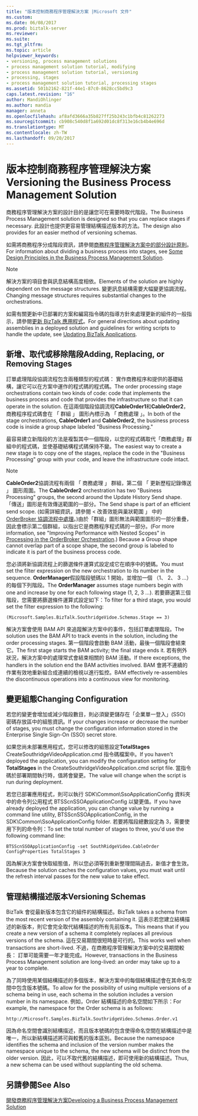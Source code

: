 ```yaml
---
title: "版本控制商務程序管理解決方案 |Microsoft 文件"
ms.custom: 
ms.date: 06/08/2017
ms.prod: biztalk-server
ms.reviewer: 
ms.suite: 
ms.tgt_pltfrm: 
ms.topic: article
helpviewer_keywords:
- versioning, process management solutions
- process management solution tutorial, modifying
- process management solution tutorial, versioning
- processing, stages
- process management solution tutorial, processing stages
ms.assetid: 501b2162-821f-44e1-87c0-8628cc5bd9c3
caps.latest.revision: "16"
author: MandiOhlinger
ms.author: mandia
manager: anneta
ms.openlocfilehash: af8afd3666a35b827ff25b243c1bfb4c81262273
ms.sourcegitcommit: cb908c540d8f1a692d01dc8f313e16cb4b4e696d
ms.translationtype: MT
ms.contentlocale: zh-TW
ms.lasthandoff: 09/20/2017
---
```

# <a name="versioning-the-business-process-management-solution"></a><span data-ttu-id="7d1c9-102">版本控制商務程序管理解決方案</span><span class="sxs-lookup"><span data-stu-id="7d1c9-102">Versioning the Business Process Management Solution</span></span>
<span data-ttu-id="7d1c9-103">商務程序管理解決方案的設計目的是讓您可在需要時取代階段。</span><span class="sxs-lookup"><span data-stu-id="7d1c9-103">The Business Process Management solution is designed so that you can replace stages if necessary.</span></span> <span data-ttu-id="7d1c9-104">此設計也提供更容易管理結構描述版本的方法。</span><span class="sxs-lookup"><span data-stu-id="7d1c9-104">The design also provides for an easier method of versioning schemas.</span></span>  
  
 <span data-ttu-id="7d1c9-105">如需將商務程序分成階段資訊，請參閱[商務程序管理解決方案中的部分設計原則](../core/some-design-principles-in-the-business-process-management-solution.md)。</span><span class="sxs-lookup"><span data-stu-id="7d1c9-105">For information about dividing a business process into stages, see [Some Design Principles in the Business Process Management Solution](../core/some-design-principles-in-the-business-process-management-solution.md).</span></span>  
  
> [!NOTE]
>  <span data-ttu-id="7d1c9-106">解決方案的項目會與訊息結構高度相依。</span><span class="sxs-lookup"><span data-stu-id="7d1c9-106">Elements of the solution are highly dependent on the message structures.</span></span> <span data-ttu-id="7d1c9-107">變更訊息結構需要大幅變更協調流程。</span><span class="sxs-lookup"><span data-stu-id="7d1c9-107">Changing message structures requires substantial changes to the orchestrations.</span></span>  
  
 <span data-ttu-id="7d1c9-108">如需有關更新中已部署的方案和編寫指令碼的指導方針來處理更新的組件的一般指示，請參閱[更新 BizTalk 應用程式](../core/updating-biztalk-applications.md)。</span><span class="sxs-lookup"><span data-stu-id="7d1c9-108">For general directions about updating assemblies in a deployed solution and guidelines for writing scripts to handle the update, see [Updating BizTalk Applications](../core/updating-biztalk-applications.md).</span></span>  
  
## <a name="adding-replacing-or-removing-stages"></a><span data-ttu-id="7d1c9-109">新增、取代或移除階段</span><span class="sxs-lookup"><span data-stu-id="7d1c9-109">Adding, Replacing, or Removing Stages</span></span>  
 <span data-ttu-id="7d1c9-110">訂單處理階段協調流程包含兩種類型的程式碼： 實作商務程序和提供的基礎結構，讓它可以在方案中運作的程式碼的程式碼。</span><span class="sxs-lookup"><span data-stu-id="7d1c9-110">The order processing stage orchestrations contain two kinds of code: code that implements the business process and code that provides the infrastructure so that it can operate in the solution.</span></span> <span data-ttu-id="7d1c9-111">在這兩個階段協調流程**CableOrder1**和**CableOrder2**，商務程序程式碼會在 「 群組 」 圖形內標示為 「 商務處理 」。</span><span class="sxs-lookup"><span data-stu-id="7d1c9-111">In both of the stage orchestrations, **CableOrder1** and **CableOrder2**, the business process code is inside a group shape labeled "Business Processing."</span></span>  
  
 <span data-ttu-id="7d1c9-112">最容易建立新階段的方法是複製其中一個階段，以您的程式碼取代「商務處理」群組中的程式碼，並使基礎結構程式碼保持不變。</span><span class="sxs-lookup"><span data-stu-id="7d1c9-112">The easiest way to create a new stage is to copy one of the stages, replace the code in the "Business Processing" group with your code, and leave the infrastructure code intact.</span></span>  
  
> [!NOTE]
>  <span data-ttu-id="7d1c9-113">**CableOrder2**協調流程有兩個 「 商務處理 」 群組，第二個 「 更新歷程記錄傳送 」 圖形周圍。</span><span class="sxs-lookup"><span data-stu-id="7d1c9-113">The **CableOrder2** orchestration has two "Business Processing" groups, the second around the Update History Send shape.</span></span> <span data-ttu-id="7d1c9-114">「傳送」圖形是有效傳送範圍的一部分。</span><span class="sxs-lookup"><span data-stu-id="7d1c9-114">The Send shape is part of an efficient send scope.</span></span> <span data-ttu-id="7d1c9-115">(如需詳細資訊，請參閱 < 改善效能與巢狀範圍 」 中的[OrderBroker 協調流程中處理](../core/processing-in-the-orderbroker-orchestration.md)。)由於「群組」圖形無法與範圍圖形的一部分重疊，因此會標示第二個群組，以指出它是商務程序程式碼的一部分。</span><span class="sxs-lookup"><span data-stu-id="7d1c9-115">(For more information, see "Improving Performance with Nested Scopes" in [Processing in the OrderBroker Orchestration](../core/processing-in-the-orderbroker-orchestration.md).) Because a Group shape cannot overlap part of a scope shape, the second group is labeled to indicate it is part of the business process code.</span></span>  
  
 <span data-ttu-id="7d1c9-116">您必須將新協調流程上的篩選條件運算式設定成它在順序中的號碼。</span><span class="sxs-lookup"><span data-stu-id="7d1c9-116">You must set the filter expression on the new orchestration to its number in the sequence.</span></span> <span data-ttu-id="7d1c9-117">**OrderManager**假設階段號碼以 1 開始，並增加一個 （1、 2、 3 …） 的每個下列階段。</span><span class="sxs-lookup"><span data-stu-id="7d1c9-117">The **OrderManager** assumes stage numbers begin with one and increase by one for each following stage (1, 2, 3 …).</span></span> <span data-ttu-id="7d1c9-118">若要篩選第三個階段，您需要將篩選條件運算式設定如下：</span><span class="sxs-lookup"><span data-stu-id="7d1c9-118">To filter for a third stage, you would set the filter expression to the following:</span></span>  
  
 `(Microsoft.Samples.BizTalk.SouthridgeVidoe.Schemas.Stage == 3)`  
  
 <span data-ttu-id="7d1c9-119">解決方案會使用 BAM API 來追蹤解決方案中的事件，包括訂單處理階段。</span><span class="sxs-lookup"><span data-stu-id="7d1c9-119">The solution uses the BAM API to track events in the solution, including the order processing stages.</span></span> <span data-ttu-id="7d1c9-120">第一個階段會啟動 BAM 活動，最後一個階段會結束它。</span><span class="sxs-lookup"><span data-stu-id="7d1c9-120">The first stage starts the BAM activity; the final stage ends it.</span></span> <span data-ttu-id="7d1c9-121">若有例外狀況，解決方案中的處理常式會結束相關的 BAM 活動。</span><span class="sxs-lookup"><span data-stu-id="7d1c9-121">If there exceptions, the handlers in the solution end the BAM activities involved.</span></span> <span data-ttu-id="7d1c9-122">BAM 會將不連續的作業有效地重新組合成連續的檢視以進行監控。</span><span class="sxs-lookup"><span data-stu-id="7d1c9-122">BAM effectively re-assembles the discontinuous operations into a continuous view for monitoring.</span></span>  
  
## <a name="changing-configuration"></a><span data-ttu-id="7d1c9-123">變更組態</span><span class="sxs-lookup"><span data-stu-id="7d1c9-123">Changing Configuration</span></span>  
 <span data-ttu-id="7d1c9-124">若您的變更會增加或減少階段數目，則必須變更儲存在「企業單一登入」(SSO) 密碼存放區中的組態資訊。</span><span class="sxs-lookup"><span data-stu-id="7d1c9-124">If your changes increase or decrease the number of stages, you must change the configuration information stored in the Enterprise Single Sign-On (SSO) secret store.</span></span>  
  
 <span data-ttu-id="7d1c9-125">如果您尚未部署應用程式，您可以修改的組態設定**TotalStages** CreateSouthridgeVideoApplication.cmd 指令碼檔案中。</span><span class="sxs-lookup"><span data-stu-id="7d1c9-125">If you haven't deployed the application, you can modify the configuration setting for **TotalStages** in the CreateSouthridgeVideoApplication.cmd script file.</span></span> <span data-ttu-id="7d1c9-126">當指令碼於部署期間執行時，值將會變更。</span><span class="sxs-lookup"><span data-stu-id="7d1c9-126">The value will change when the script is run during deployment.</span></span>  
  
 <span data-ttu-id="7d1c9-127">若您已部署應用程式，則可以執行 SDK\Common\SsoApplicationConfig 資料夾中的命令列公用程式 BTSScnSSOApplicationConfig 以變更值。</span><span class="sxs-lookup"><span data-stu-id="7d1c9-127">If you have already deployed the application, you can change value by running a command line utility, BTSScnSSOApplicationConfig, in the SDK\Common\SsoApplicationConfig folder.</span></span> <span data-ttu-id="7d1c9-128">若要將階段總數設定為 3，需要使用下列的命令列：</span><span class="sxs-lookup"><span data-stu-id="7d1c9-128">To set the total number of stages to three, you'd use the following command line:</span></span>  
  
 `BTSScnSSOApplicationConfig -set SouthRidgeVideo.CableOrder ConfigProperties TotalStages 3`  
  
 <span data-ttu-id="7d1c9-129">因為解決方案會快取組態值，所以您必須等到重新整理間隔過去，新值才會生效。</span><span class="sxs-lookup"><span data-stu-id="7d1c9-129">Because the solution caches the configuration values, you must wait until the  refresh interval passes for the new value to take effect.</span></span>  
  
## <a name="versioning-schemas"></a><span data-ttu-id="7d1c9-130">管理結構描述版本</span><span class="sxs-lookup"><span data-stu-id="7d1c9-130">Versioning Schemas</span></span>  
 <span data-ttu-id="7d1c9-131">BizTalk 會從最新版本包含它的組件的結構描述。</span><span class="sxs-lookup"><span data-stu-id="7d1c9-131">BizTalk takes a schema from the most recent version of the assembly containing it.</span></span> <span data-ttu-id="7d1c9-132">這表示若您建立結構描述的新版本，則它會完全取代結構描述的所有先前版本。</span><span class="sxs-lookup"><span data-stu-id="7d1c9-132">This means that if you create a new version of a schema it completely replaces all previous versions of the schema.</span></span> <span data-ttu-id="7d1c9-133">這在交易期間很短時是可行的。</span><span class="sxs-lookup"><span data-stu-id="7d1c9-133">This works well when transactions are short-lived.</span></span> <span data-ttu-id="7d1c9-134">不過，在商務程序管理解決方案中的交易期間較長： 訂單可能需要一年才能完成。</span><span class="sxs-lookup"><span data-stu-id="7d1c9-134">However, transactions in the Business Process Management solution are long-lived: an order may take up to a year to complete.</span></span>  
  
 <span data-ttu-id="7d1c9-135">為了同時使用某個結構描述的多個版本，解決方案中的每個結構描述會在其命名空間中包含版本號碼。</span><span class="sxs-lookup"><span data-stu-id="7d1c9-135">To allow for the possibility of using multiple versions of a schema being in use, each schema in the solution includes a version number in its namespace.</span></span> <span data-ttu-id="7d1c9-136">例如，Order 結構描述的命名空間如下所示：</span><span class="sxs-lookup"><span data-stu-id="7d1c9-136">For example, the namespace for the Order schema is as follows:</span></span>  
  
```  
http://Microsoft.Samples.BizTalk.SouthridgeVideo.Schemas.Order.v1  
```  
  
 <span data-ttu-id="7d1c9-137">因為命名空間會識別結構描述，而且版本號碼的包含使得命名空間在結構描述中是唯一，所以新結構描述將可與較舊的版本區別。</span><span class="sxs-lookup"><span data-stu-id="7d1c9-137">Because the namespace identifies the schema and inclusion of the version number makes the namespace unique to the schema, the new schema will be distinct from the older version.</span></span> <span data-ttu-id="7d1c9-138">因此，可以不取代舊的結構描述，即可使用新的結構描述。</span><span class="sxs-lookup"><span data-stu-id="7d1c9-138">Thus, a new schema can be used without supplanting the old schema.</span></span>  
  
## <a name="see-also"></a><span data-ttu-id="7d1c9-139">另請參閱</span><span class="sxs-lookup"><span data-stu-id="7d1c9-139">See Also</span></span>  
 [<span data-ttu-id="7d1c9-140">開發商務程序管理解決方案</span><span class="sxs-lookup"><span data-stu-id="7d1c9-140">Developing a Business Process Management Solution</span></span>](../core/developing-a-business-process-management-solution.md)